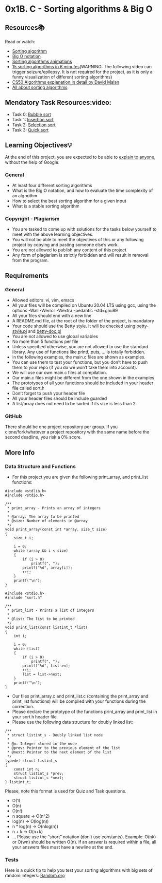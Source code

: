 # 0x1B. C - Sorting algorithms & Big O
## Resources:books: 
Read or watch:
* [Sorting algorithm](https://en.wikipedia.org/wiki/Sorting_algorithm)
* [Big O notation](https://stackoverflow.com/questions/487258/what-is-a-plain-english-explanation-of-big-o-notation)
* [Sorting algorithms animations](https://www.toptal.com/developers/sorting-algorithms)
* [15 sorting algorithms in 6 minutes](https://www.youtube.com/watch?v=kPRA0W1kECg)(WARNING: The following video can trigger seizure/epilepsy. It is not required for the project, as it is only a funny visualization of different sorting algorithms)
* [CS50 Algorithms explanation in detail by David Malan](https://www.youtube.com/watch?v=yb0PY3LX2x8&t=2s)
* [All about sorting algorithms](https://www.geeksforgeeks.org/sorting-algorithms)
## Mendatory Task Resources:video:
* Task 0: [Bubble sort](https://www.youtube.com/watch?v=lyZQPjUT5B4&t=5s)
* Task 1: [Insertion sort](https://www.youtube.com/watch?v=ROalU379l3U&t=1s)
* Task 2: [Selection sort](https://www.youtube.com/watch?v=Ns4TPTC8whw&t=1s)
* Task 3: [Quick sort](https://www.youtube.com/watch?v=ywWBy6J5gz8)
## Learning Objectives:bulb: 
At the end of this project, you are expected to be able to [explain to anyone](https://fs.blog/feynman-learning-technique/), without the help of Google:
### General 
* At least four different sorting algorithms
* What is the Big O notation, and how to evaluate the time complexity of an algorithm
* How to select the best sorting algorithm for a given input
* What is a stable sorting algorithm
### Copyright - Plagiarism 
* You are tasked to come up with solutions for the tasks below yourself to meet with the above learning objectives.
* You will not be able to meet the objectives of this or any following project by copying and pasting someone else’s work.
* You are not allowed to publish any content of this project.
* Any form of plagiarism is strictly forbidden and will result in removal from the program.
## Requirements 
### General 
* Allowed editors: vi, vim, emacs
* All your files will be compiled on Ubuntu 20.04 LTS using gcc, using the options -Wall -Werror -Wextra -pedantic -std=gnu89
* All your files should end with a new line
* A README.md file, at the root of the folder of the project, is mandatory
* Your code should use the Betty style. It will be checked using [betty-style.pl](https://github.com/holbertonschool/Betty/blob/master/betty-style.pl) and [betty-doc.pl](https://github.com/holbertonschool/Betty/blob/master/betty-doc.pl)
* You are not allowed to use global variables
* No more than 5 functions per file
* Unless specified otherwise, you are not allowed to use the standard library. Any use of functions like printf, puts, … is totally forbidden.
* In the following examples, the main.c files are shown as examples. 
* You can use them to test your functions, but you don’t have to push them to your repo (if you do we won’t take them into account).
* We will use our own main.c files at compilation.
* Our main.c files might be different from the one shown in the examples
* The prototypes of all your functions should be included in your header file called sort.h
* Don’t forget to push your header file
* All your header files should be include guarded
* A list/array does not need to be sorted if its size is less than 2.
### GitHub
There should be one project repository per group. If you clone/fork/whatever a project repository with the same name before the second deadline, you risk a 0% score.
## More Info
### Data Structure and Functions
* For this project you are given the following print_array, and print_list functions:
```
#include <stdlib.h>
#include <stdio.h>

/**
 * print_array - Prints an array of integers
 *
 * @array: The array to be printed
 * @size: Number of elements in @array
 */
void print_array(const int *array, size_t size)
{
    size_t i;

    i = 0;
    while (array && i < size)
    {
        if (i > 0)
            printf(", ");
        printf("%d", array[i]);
        ++i;
    }
    printf("\n");
}
```
```
#include <stdio.h>
#include "sort.h"

/**
 * print_list - Prints a list of integers
 *
 * @list: The list to be printed
 */
void print_list(const listint_t *list)
{
    int i;

    i = 0;
    while (list)
    {
        if (i > 0)
            printf(", ");
        printf("%d", list->n);
        ++i;
        list = list->next;
    }
    printf("\n");
}
```
* Our files print_array.c and print_list.c (containing the print_array and print_list functions) will be compiled with your functions during the correction.
* Please declare the prototype of the functions print_array and print_list in your sort.h header file
* Please use the following data structure for doubly linked list:
```
/**
 * struct listint_s - Doubly linked list node
 *
 * @n: Integer stored in the node
 * @prev: Pointer to the previous element of the list
 * @next: Pointer to the next element of the list
 */
typedef struct listint_s
{
    const int n;
    struct listint_s *prev;
    struct listint_s *next;
} listint_t;
```
Please, note this format is used for Quiz and Task questions.
* O(1)
* O(n)
* O(n!)
* n square -> O(n^2)
* log(n) -> O(log(n))
* n * log(n) -> O(nlog(n))
* n + k -> O(n+k)
* …
Please use the “short” notation (don’t use constants). Example: O(nk) or O(wn) should be written O(n). If an answer is required within a file, all your answers files must have a newline at the end.
### Tests
Here is a quick tip to help you test your sorting algorithms with big sets of random integers: [Random.org](https://www.random.org/integer-sets/)
